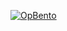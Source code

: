 [![OpBento](https://firebasestorage.googleapis.com/v0/b/smartkaksha-fe32c.appspot.com/o/opbento%2Fbento_1730463644526.png?alt=media&token=047401aa-117d-4f3f-90c8-514c2dceb2fc)](https://opbento.vercel.app)